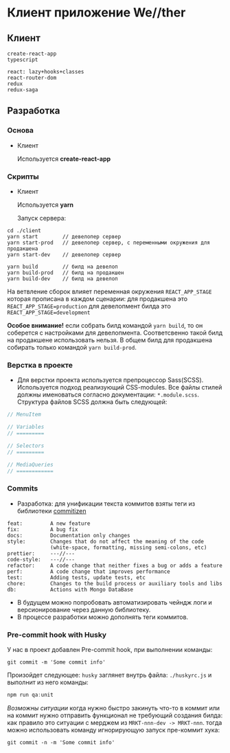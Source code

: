 # Клиент приложение We//ther

## Клиент

```
create-react-app
typescript

react: lazy+hooks+classes
react-router-dom
redux
redux-saga
```

## Разработка

### Основа

- Клиент

  Используется **create-react-app**

### Скрипты

- Клиент

  Используется **yarn**

  Запуск сервера:

```
cd ./client
yarn start        // девелопер сервер
yarn start-prod   // девелопер сервер, с переменными окружения для продакшена
yarn start-dev    // девелопер сервер

yarn build        // билд на девелоп
yarn build-prod   // билд на продакшен
yarn build-dev    // билд на девелоп
```

На ветвление сборок влияет переменная окружения `REACT_APP_STAGE` которая
прописана в каждом сценарии: для продакшена это `REACT_APP_STAGE=production` для
девелопмент билда это `REACT_APP_STAGE=development`

**Особое внимание!** если собрать билд командой `yarn build`, то он соберется с
настройками для девелопмента. Соответсвенно такой билд на продакшене
использовать нельзя. В общем билд для продакшена собирать только командой
`yarn build-prod`.

### Верстка в проекте

- Для верстки проекта используется препроцессор Sass(SCSS). Используется подход
  реализующий CSS-modules. Все файлы стилей должны именоваться согласно
  документации: `*.module.scss`. Структура файлов SCSS должна быть следующей:

```scss
// MenuItem

// Variables
// =========

// Selectors
// =========

// MediaQueries
// ============
```

### Commits

- Разработка: для унификации текста коммитов взяты теги из библиотеки
  [commitizen](http://commitizen.github.io/cz-cli/)

```
feat:         A new feature
fix:          A bug fix
docs:         Documentation only changes
style:        Changes that do not affect the meaning of the code
              (white-space, formatting, missing semi-colons, etc)
prettier:     ---//---
code-style:   ---//---
refactor:     A code change that neither fixes a bug or adds a feature
perf:         A code change that improves performance
test:         Adding tests, update tests, etc
chore:        Changes to the build process or auxiliary tools and libs
db:           Actions with Mongo DataBase
```

- В будущем можно попробовать автоматизировать чейндж логи и версионирование
  через данную библиотеку.
- В процессе разработки можно дополнять теги коммитов.

### Pre-commit hook with Husky

У нас в проект добавлен Pre-commit hook, при выполнении команды:

`git commit -m 'Some commit info'`

Произойдет следующее: `husky` заглянет внутрь файла: `./huskyrc.js` и выполнит
из него команды:

```js
npm run qa:unit
```

_Возможны ситуации_ когда нужно быстро закинуть что-то в коммит или на коммит
нужно отправить функционал не требующий создания билда: как правило это ситуации
с мерджем из `MRKT-nnn-dev -> MRKT-nnn`. тогда можно использовать команду
игнорирующую запуск пре-коммит хука:

`git commit -n -m 'Some commit info'`
